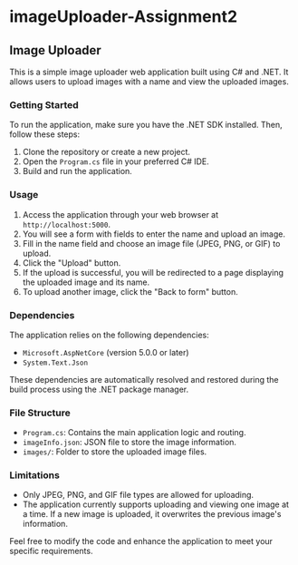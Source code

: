 # imageUploader-Assignment2
## Image Uploader

This is a simple image uploader web application built using C# and .NET. It allows users to upload images with a name and view the uploaded images.

### Getting Started

To run the application, make sure you have the .NET SDK installed. Then, follow these steps:

1. Clone the repository or create a new project.
2. Open the `Program.cs` file in your preferred C# IDE.
3. Build and run the application.

### Usage

1. Access the application through your web browser at `http://localhost:5000`.
2. You will see a form with fields to enter the name and upload an image.
3. Fill in the name field and choose an image file (JPEG, PNG, or GIF) to upload.
4. Click the "Upload" button.
5. If the upload is successful, you will be redirected to a page displaying the uploaded image and its name.
6. To upload another image, click the "Back to form" button.

### Dependencies

The application relies on the following dependencies:

- `Microsoft.AspNetCore` (version 5.0.0 or later)
- `System.Text.Json`

These dependencies are automatically resolved and restored during the build process using the .NET package manager.

### File Structure

- `Program.cs`: Contains the main application logic and routing.
- `imageInfo.json`: JSON file to store the image information.
- `images/`: Folder to store the uploaded image files.

### Limitations

- Only JPEG, PNG, and GIF file types are allowed for uploading.
- The application currently supports uploading and viewing one image at a time. If a new image is uploaded, it overwrites the previous image's information.

Feel free to modify the code and enhance the application to meet your specific requirements.



